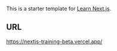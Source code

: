 This is a starter template for [Learn Next.js](https://nextjs.org/learn).


## URL
https://nextjs-training-beta.vercel.app/
